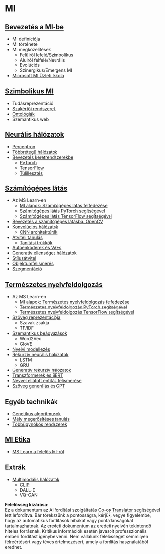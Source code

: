 <!--
CO_OP_TRANSLATOR_METADATA:
{
  "original_hash": "f2f88dbd2debd38e26149b27b1fd272d",
  "translation_date": "2025-08-26T00:48:37+00:00",
  "source_file": "etc/Mindmap.md",
  "language_code": "hu"
}
-->
# MI

## [Bevezetés a MI-be](https://github.com/microsoft/AI-For-Beginners/blob/main/lessons/1-Intro/README.md)
 - MI definíciója
 - MI története
 - MI megközelítések
     - Felülről lefelé/Szimbolikus
     - Alulról felfelé/Neurális
     - Evolúciós
     - Szinergikus/Emergens MI
 - [Microsoft MI Üzleti Iskola](https://www.microsoft.com/ai/ai-business-school/?WT.mc_id=academic-77998-cacaste)

## [Szimbolikus MI](https://github.com/microsoft/AI-For-Beginners/blob/main/lessons/2-Symbolic/README.md)
 - Tudásreprezentáció
 - [Szakértői rendszerek](https://github.com/microsoft/AI-For-Beginners/blob/main/lessons/2-Symbolic/Animals.ipynb)
 - [Ontológiák](https://github.com/microsoft/AI-For-Beginners/blob/main/lessons/2-Symbolic/FamilyOntology.ipynb)
 - Szemantikus web

## [Neurális hálózatok](https://github.com/microsoft/AI-For-Beginners/blob/main/lessons/3-NeuralNetworks/README.md)
 - [Perceptron](https://github.com/microsoft/AI-For-Beginners/blob/main/lessons/3-NeuralNetworks/03-Perceptron/README.md)
 - [Többrétegű hálózatok](https://github.com/microsoft/AI-For-Beginners/blob/main/lessons/3-NeuralNetworks/04-OwnFramework/README.md)
 - [Bevezetés keretrendszerekbe](https://github.com/microsoft/AI-For-Beginners/blob/main/lessons/3-NeuralNetworks/05-Frameworks/README.md)
   - [PyTorch](https://github.com/microsoft/AI-For-Beginners/blob/main/lessons/3-NeuralNetworks/05-Frameworks/IntroPyTorch.ipynb)
   - [TensorFlow](https://github.com/microsoft/AI-For-Beginners/blob/main/lessons/3-NeuralNetworks/05-Frameworks/IntroKerasTF.md)
   - [Túlillesztés](https://github.com/microsoft/AI-For-Beginners/blob/main/lessons/3-NeuralNetworks/05-Frameworks/Overfitting.md)

## [Számítógépes látás](https://github.com/microsoft/AI-For-Beginners/blob/main/lessons/4-ComputerVision/README.md)
 - Az MS Learn-en
    - [MI alapok: Számítógépes látás felfedezése](https://docs.microsoft.com/learn/paths/explore-computer-vision-microsoft-azure/?WT.mc_id=academic-77998-cacaste)
    - [Számítógépes látás PyTorch segítségével](https://docs.microsoft.com/learn/modules/intro-computer-vision-pytorch/?WT.mc_id=academic-77998-cacaste)
    - [Számítógépes látás TensorFlow segítségével](https://docs.microsoft.com/learn/modules/intro-computer-vision-TensorFlow/?WT.mc_id=academic-77998-cacaste)
 - [Bevezetés a számítógépes látásba. OpenCV](https://github.com/microsoft/AI-For-Beginners/blob/main/lessons/4-ComputerVision/06-IntroCV/README.md)
 - [Konvolúciós hálózatok](https://github.com/microsoft/AI-For-Beginners/blob/main/lessons/4-ComputerVision/07-ConvNets/README.md)
   - [CNN architektúrák](https://github.com/microsoft/AI-For-Beginners/blob/main/lessons/4-ComputerVision/07-ConvNets/CNN_Architectures.md)
 - [Átviteli tanulás](https://github.com/microsoft/AI-For-Beginners/blob/main/lessons/4-ComputerVision/08-TransferLearning/README.md)
   - [Tanítási trükkök](https://github.com/microsoft/AI-For-Beginners/blob/main/lessons/4-ComputerVision/08-TransferLearning/TrainingTricks.md)
 - [Autoenkóderek és VAEs](https://github.com/microsoft/AI-For-Beginners/blob/main/lessons/4-ComputerVision/09-Autoencoders/README.md)
 - [Generatív ellenséges hálózatok](https://github.com/microsoft/AI-For-Beginners/blob/main/lessons/4-ComputerVision/10-GANs/README.md)
 - [Stílusátvitel](https://github.com/microsoft/AI-For-Beginners/blob/main/lessons/4-ComputerVision/10-GANs/StyleTransfer.ipynb)
 - [Objektumfelismerés](https://github.com/microsoft/AI-For-Beginners/blob/main/lessons/4-ComputerVision/11-ObjectDetection/README.md)
 - [Szegmentáció](https://github.com/microsoft/AI-For-Beginners/blob/main/lessons/4-ComputerVision/12-Segmentation/README.md)
 
## [Természetes nyelvfeldolgozás](https://github.com/microsoft/AI-For-Beginners/blob/main/lessons/5-NLP/README.md)
 - Az MS Learn-en
    - [MI alapok: Természetes nyelvfeldolgozás felfedezése](https://docs.microsoft.com/learn/paths/explore-natural-language-processing/?WT.mc_id=academic-77998-cacaste)
    - [Természetes nyelvfeldolgozás PyTorch segítségével](https://docs.microsoft.com/learn/modules/intro-natural-language-processing-pytorch/?WT.mc_id=academic-77998-cacaste)
    - [Természetes nyelvfeldolgozás TensorFlow segítségével](https://docs.microsoft.com/learn/modules/intro-natural-language-processing-TensorFlow/?WT.mc_id=academic-77998-cacaste)
 - [Szöveg reprezentációja](https://github.com/microsoft/AI-For-Beginners/blob/main/lessons/5-NLP/13-TextRep/README.md)
    - Szavak zsákja
    - TF/IDF
 - [Szemantikus beágyazások](https://github.com/microsoft/AI-For-Beginners/blob/main/lessons/5-NLP/14-Embeddings/README.md)
    - Word2Vec
    - GloVE
 - [Nyelvi modellezés](https://github.com/microsoft/AI-For-Beginners/blob/main/lessons/5-NLP/15-LanguageModeling)
 - [Rekurzív neurális hálózatok](https://github.com/microsoft/AI-For-Beginners/blob/main/lessons/5-NLP/16-RNN/README.md)
     - LSTM
     - GRU
 - [Generatív rekurzív hálózatok](https://github.com/microsoft/AI-For-Beginners/blob/main/lessons/5-NLP/17-GenerativeNetworks/README.md)
 - [Transzformerek és BERT](https://github.com/microsoft/AI-For-Beginners/blob/main/lessons/5-NLP/18-Transformers/README.md)
 - [Névvel ellátott entitás felismerése](https://github.com/microsoft/AI-For-Beginners/blob/main/lessons/5-NLP/19-NER/README.md)
 - [Szöveg generálás és GPT](https://github.com/microsoft/AI-For-Beginners/blob/main/lessons/5-NLP/20-LanguageModels/README.md)
## Egyéb technikák
 - [Genetikus algoritmusok](https://github.com/microsoft/AI-For-Beginners/blob/main/lessons/6-Other/21-GeneticAlgorithms/README.md)
 - [Mély megerősítéses tanulás](https://github.com/microsoft/AI-For-Beginners/blob/main/lessons/6-Other/22-DeepRL/README.md)
 - [Többügynökös rendszerek](https://github.com/microsoft/AI-For-Beginners/blob/main/lessons/6-Other/23-MultiagentSystems/README.md)

## [MI Etika](https://github.com/microsoft/AI-For-Beginners/blob/main/lessons/7-Ethics/README.md)
 - [MS Learn a felelős MI-ről](https://docs.microsoft.com/learn/paths/responsible-ai-business-principles/?WT.mc_id=academic-77998-cacaste)
## Extrák
 - [Multimodális hálózatok](https://github.com/microsoft/AI-For-Beginners/blob/main/lessons/X-Extras/X1-MultiModal/README.md)
   - [CLIP](https://github.com/microsoft/AI-For-Beginners/blob/main/lessons/X-Extras/X1-MultiModal/Clip.ipynb)
   - DALL-E
   - VQ-GAN

**Felelősség kizárása**:  
Ez a dokumentum az AI fordítási szolgáltatás [Co-op Translator](https://github.com/Azure/co-op-translator) segítségével lett lefordítva. Bár törekszünk a pontosságra, kérjük, vegye figyelembe, hogy az automatikus fordítások hibákat vagy pontatlanságokat tartalmazhatnak. Az eredeti dokumentum az eredeti nyelvén tekintendő hiteles forrásnak. Kritikus információk esetén javasolt professzionális emberi fordítást igénybe venni. Nem vállalunk felelősséget semmilyen félreértésért vagy téves értelmezésért, amely a fordítás használatából eredhet.